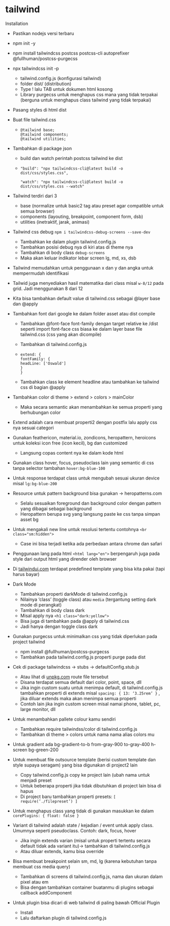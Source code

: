 # tailwind

Installation

- Pastikan nodejs versi terbaru

- npm init -y

- npm install tailwindcss postcss postcss-cli autoprefixer @fullhuman/postcss-purgecss

- npx tailwindcss init -p

  - tailwind.config.js (konfigurasi tailwind)
  - folder dist/ (distribution)
  - Type ! lalu TAB untuk dokumen html kosong
  - Library purgecss untuk menghapus css mana yang tidak terpakai (berguna untuk menghapus class tailwind yang tidak terpakai)

- Pasang styles di html dist

- Buat file tailwind.css

  - ```
    @tailwind base;
    @tailwind components;
    @tailwind utilities;
    ```

- Tambahkan di package json

  - build dan watch perintah postcss tailwind ke dist

  - ```
    "build": "npx tailwindcss-cli@latest build -o dist/css/styles.css",

    "watch": "npx tailwindcss-cli@latest build -o dist/css/styles.css --watch"
    ```

- Tailwind terdiri dari 3

  - base (normalize untuk basic2 tag atau preset agar compatible untuk semua browser)
  - components (layouting, breakpoint, component form, dsb)
  - utilities (inetraktif, jarak, animasi)

- Tailwind css debug `npm i tailwindcss-debug-screens --save-dev`

  - Tambahkan ke dalam plugin tailwind.config.js
  - Tambahkan posisi debug nya di kiri atas di theme nya
  - Tambahkan di body class `debug-screens`
  - Maka akan keluar indikator lebar screen lg, md, xs, dsb

- Tailwind memudahkan untuk penggunaan x dan y dan angka untuk mempermudah identifikasi

- Tailwid juga menyediakan hasil matematika dari class misal `w-8/12` pada grid. Jadi menggunakan 8 dari 12

- Kita bisa tambahkan default value di tailwind.css sebagai @layer base dan @apply

- Tambahkan font dari google ke dalam folder asset atau dist compile

  - Tambahkan @font-face font-family dengan target relative ke /dist seperti import font-face css biasa ke dalam layer base file tailwind.css (css yang akan dicompile)

  - Tambahkan di tailwind.config.js

  - ```
    extend: {
    fontFamily: {
    headLine: ['Oswald']
    }
    }
    ```

  - Tambahkan class ke element headline atau tambahkan ke tailwind css di bagian @apply

- Tambahkan color di theme > extend > colors > mainColor

  - Maka secara semantic akan menambahkan ke semua properti yang berhubungan color

- Extend adalah cara membuat properti2 dengan postfix lalu apply css nya sesuai categori

- Gunakan feathericon, material.io, zondicons, heropattern, heroicons untuk koleksi icon free (icon kecil), bg dan customized

  - Langsung copas content nya ke dalam kode html

- Gunakan class hover, focus, pseudoclass lain yang semantic di css tanpa selector tambahan `hover:bg-blue-100`

- Untuk response terdapat class untuk mengubah sesuai ukuran device misal `lg:bg-blue-200`

- Resource untuk pattern background bisa gunakan -> heropatterns.com

  - Selalu sesuaikan foreground dan background color dengan pattern yang dibagai sebagai background
  - Heropattern berupa svg yang langsung paste ke css tanpa simpan asset bg

- Untuk mengakali new line untuk resolusi tertentu contohnya `<br class="sm:hidden">`

  - Case ini bisa terjadi ketika ada perbedaan antara chrome dan safari

- Penggunaan lang pada html `<html lang="en">` berpengaruh juga pada style dari output html yang dirender oleh browser
- Di [tailwindui.com](http://tailwindui.com) terdapat predefined template yang bisa kita pakai (tapi harus bayar)
- Dark Mode
  - Tambahkan properti darkMode di tailwind.config.js
  - Nilainya ‘class’ (toggle class) atau `media` (tergantung setting dark mode di perangkat)
  - Tambahkan di body class dark
  - Misal apply nya `<h1 class="dark:yellow">`
  - Bisa juga di tambahkan pada @apply di tailwind.css
  - Jadi hanya dengan toggle class dark
- Gunakan purgecss untuk minimalkan css yang tidak diperlukan pada project tailwind
  - npm install @fullhuman/postcss-purgecss
  - Tambahkan pada tailwind.config.js properti purge pada dist
- Cek di package tailwindcss → stubs → defaultConfig.stub.js
  - Atau lihat di [unpkg.com](http://unpkg.com) route file tersebut
  - Disana terdapat semua default dari color, point, space, dll
  - Jika ingin custom suatu untuk menimpa default, di tailwind.config.js tambahkan properti di extends misal `spacing: { 13: ‘3.25rem’ }` , jika diluar extends maka akan menimpa semua properti
  - Contoh lain jika ingin custom screen misal namai phone, tablet, pc, large monitor, dll
- Untuk menambahkan pallete colour kamu sendiri
  - Tambahkan require tailwindss/color di tailwind.config.js
  - Tambahkan di theme > colors untuk nama nama alias colors mu
- Untuk gradient ada bg-gradient-to-b from-gray-900 to-gray-400 h-screen bg-green-200

- Untuk membuat file outsource template (berisi custom template dan style supaya seragam) yang bisa digunakan di project2 lain
  - Copy tailwind.config.js copy ke project lain (ubah nama untuk menjadi preset
  - Untuk beberapa properti jika tidak dibutuhkan di project lain bisa di hapus
  - Di project baru tambahkan properti presets: `[ require(’./filepreset’) ]`
- Untuk menghapus class yang tidak di gunakan masukkan ke dalam `corePlugins: { float: false }`
- Variant di tailwind adalah state / kejadian / event untuk apply class. Umumnya seperti pseudoclass. Contoh: dark, focus, hover
  - Jika ingin extends varian (misal untuk properti tertentu secara default tidak ada variant itu)→ tambahkan di tailwind.config.js
  - Atau diluar extends, kamu bisa override
- Bisa membuat breakpoint selain sm, md, lg (karena kebutuhan tanpa membuat css media query)
  - Tambahkan di screens di tailwind.config.js, nama dan ukuran dalam pixel atau em
  - Bisa dengan tambahkan container buatanmu di plugins sebagai callback addComponent
- Untuk plugin bisa dicari di web tailwind di paling bawah Official Plugin
  - Install
  - Lalu daftarkan plugin di tailwind.config.js
